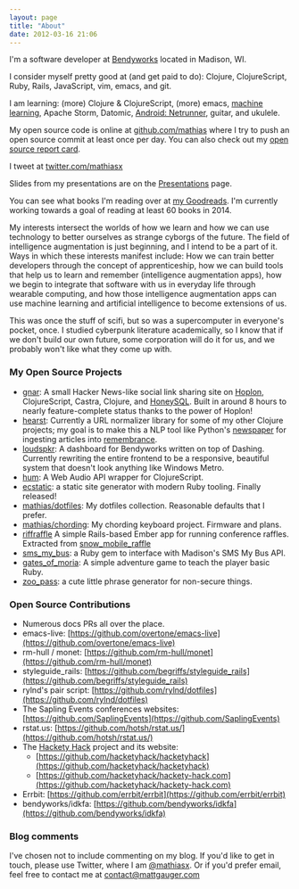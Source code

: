 ```yaml
---
layout: page
title: "About"
date: 2012-03-16 21:06
---
```


I'm a software developer at [Bendyworks](http://bendyworks.com) located in Madison, WI.

I consider myself pretty good at (and get paid to do): Clojure, ClojureScript, Ruby, Rails, JavaScript, vim, emacs, and git.

I am learning: (more) Clojure & ClojureScript, (more) emacs, [machine learning](https://www.coursera.org/course/ml), Apache Storm, Datomic, [Android: Netrunner](http://www.fantasyflightgames.com/edge_minisite.asp?eidm=207), guitar, and ukulele.

My open source code is online at [github.com/mathias](https://github.com/mathias) where I try to push an open source commit at least once per day. You can also check out my [open source report card](http://osrc.dfm.io/mathias).

I tweet at [twitter.com/mathiasx](https://twitter.com/mathiasx)

Slides from my presentations are on the [Presentations](/presentations) page.

You can see what books I'm reading over at [my Goodreads](
https://www.goodreads.com/mathiasx). I'm currently working towards a goal of reading at least 60 books in 2014.

My interests intersect the worlds of how we learn and how we can use technology to better ourselves as strange cyborgs of the future. The field of intelligence augmentation is just beginning, and I intend to be a part of it. Ways in which these interests manifest include: How we can train better developers through the concept of apprenticeship, how we can build tools that help us to learn and remember (intelligence augmentation apps), how we begin to integrate that software with us in everyday life through wearable computing, and how those intelligence augmentation apps can use machine learning and artificial intelligence to become extensions of us.

This was once the stuff of scifi, but so was a supercomputer in everyone's pocket, once. I studied cyberpunk literature academically, so I know that if we don't build our own future, some corporation will do it for us, and we probably won't like what they come up with.

<p></p>

### My Open Source Projects

* [gnar](https://github.com/mathias/gnar): A small Hacker News-like social link sharing site on [Hoplon](http://hoplon.io), ClojureScript, Castra, Clojure, and [HoneySQL](https://github.com/jkk/honeysql). Built in around 8 hours to nearly feature-complete status thanks to the power of Hoplon!
* [hearst](https://github.com/mathias/hearst): Currently a URL normalizer library for some of my other Clojure projects; my goal is to make this a NLP tool like Python's [newspaper](https://github.com/codelucas/newspaper) for ingesting articles into [remembrance](https://github.com/mathias/remembrance).
* [loudspkr](https://github.com/mathias/loudspkr): A dashboard for Bendyworks written on top of Dashing. Currently rewriting the entire frontend to be a responsive, beautiful system that doesn't look anything like Windows Metro.
* [hum](https://github.com/mathias/hum): A Web Audio API wrapper for ClojureScript.
* [ecstatic](https://github.com/mathias/ecstatic): a static site generator with modern Ruby tooling. Finally released!
* [mathias/dotfiles](https://github.com/mathias/dotfiles): My dotfiles collection. Reasonable defaults that I prefer.
* [mathias/chording](https://github.com/mathias/chording): My chording keyboard project. Firmware and plans.
* [riffraffle](https://github.com/mathias/riffraffle) A simple Rails-based Ember app for running conference raffles. Extracted from [snow_mobile_raffle](https://github.com/mathias/snow_mobile_raffle)
* [sms_my_bus](https://github.com/mathias/sms_my_bus): a Ruby gem to interface with Madison's SMS My Bus API.
* [gates_of_moria](https://github.com/mathias/gates_of_moria): A simple adventure game to teach the player basic Ruby.
* [zoo_pass](https://github.com/mathias/zoo_pass): a cute little phrase generator for non-secure things.

### Open Source Contributions

* Numerous docs PRs all over the place.
* emacs-live: [https://github.com/overtone/emacs-live](https://github.com/overtone/emacs-live)
* rm-hull / monet: [https://github.com/rm-hull/monet](https://github.com/rm-hull/monet)
* styleguide_rails: [https://github.com/begriffs/styleguide_rails](https://github.com/begriffs/styleguide_rails)
* rylnd's pair script: [https://github.com/rylnd/dotfiles](https://github.com/rylnd/dotfiles)
* The Sapling Events conferences websites: [https://github.com/SaplingEvents](https://github.com/SaplingEvents)
* rstat.us: [https://github.com/hotsh/rstat.us/](https://github.com/hotsh/rstat.us/)
* The [Hackety Hack](http://hackety.com) project and its website:
  * [https://github.com/hacketyhack/hacketyhack](https://github.com/hacketyhack/hacketyhack)
  * [https://github.com/hacketyhack/hackety-hack.com](https://github.com/hacketyhack/hackety-hack.com)
* Errbit: [https://github.com/errbit/errbit](https://github.com/errbit/errbit)
* bendyworks/idkfa: [https://github.com/bendyworks/idkfa](https://github.com/bendyworks/idkfa)

### Blog comments

I've chosen not to include commenting on my blog. If you'd like to get in touch, please use Twitter, where I am [@mathiasx](https://www.twitter.com/mathiasx). Or if you'd prefer email, feel free to contact me at [contact@mattgauger.com](mailto:contact@mattgauger.com)
